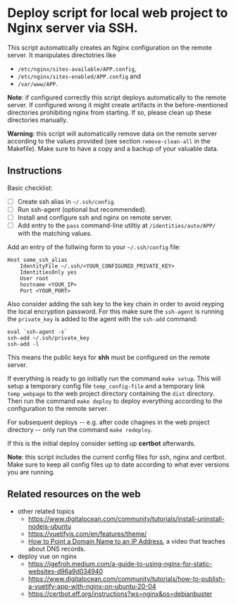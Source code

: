 
# Deploy script for local web project to Nginx server via SSH.

This script automatically creates an Nginx configuration on the remote server.
It manipulates directotries like

 - `/etc/nginx/sites-available/APP.config`,
 - `/etc/nginx/sites-enabled/APP.config` and
 - `/var/www/APP`.

**Note**: if configured correctly this script deploys automatically to the remote server.
If configured wrong it might create artifacts in the before-mentioned directories prohibiting nginx from starting.
If so, please clean up these directories manually.

**Warning**: this script will automatically remove data on the remote server according to the values provided (see section `remove-clean-all` in the Makefile).
Make sure to have a copy and a backup of your valuable data.

## Instructions

Basic checklist:

 - [ ] Create ssh alias in `~/.ssh/config`.
 - [ ] Run ssh-agent (optional but recommended).
 - [ ] Install and configure ssh and nginx on remote server.
 - [ ] Add entry to the `pass` command-line utiltiy at `/identities/auto/APP/` with the matching values.

Add an entry of the follwing form to your `~/.ssh/config` file:

```
Host some_ssh_alias
	IdentityFile ~/.ssh/<YOUR_CONFIGURED_PRIVATE_KEY>
	IdentitiesOnly yes
	User root
	hostname <YOUR_IP>
	Port <YOUR_PORT>
```

Also consider adding the ssh key to the key chain in order to avoid reyping the local encryption password.
For this make sure the `ssh-agent` is running the `private_key` is added to the agent with the `ssh-add` command:

```
eval `ssh-agent -s`
ssh-add ~/.ssh/private_key
ssh-add -l
```

This means the public keys for **shh** must be configured on the remote server.

If everything is ready to go initially run the command `make setup`.
This will setup a temporary config file `temp_config-file` and a temporary link `temp_webpage` to the web project directory containing the `dist` directory.
Then run the command `make deploy` to deploy everything according to the configuration to the remote server.

For subsequent deploys -- e.g. after code chagnes in the web project directory -- only run the command `make redeploy`.

If this is the initial deploy consider setting up **certbot** afterwards.

**Note**: this script includes the current config files for ssh, nginx and certbot.
Make sure to keep all config files up to date according to what ever versions you are running.

## Related resources on the web

 - other related topics
   - https://www.digitalocean.com/community/tutorials/install-uninstall-nodejs-ubuntu
   - https://vuetifyjs.com/en/features/theme/
   - [How to Point a Domain Name to an IP Address](https://www.youtube.com/watch?v=QcNBLSSn8Vg), a video that teaches about DNS records.
 - deploy vue on nginx
   - https://jgefroh.medium.com/a-guide-to-using-nginx-for-static-websites-d96a9d034940
   - https://www.digitalocean.com/community/tutorials/how-to-publish-a-vuetify-app-with-nginx-on-ubuntu-20-04
   - https://certbot.eff.org/instructions?ws=nginx&os=debianbuster


